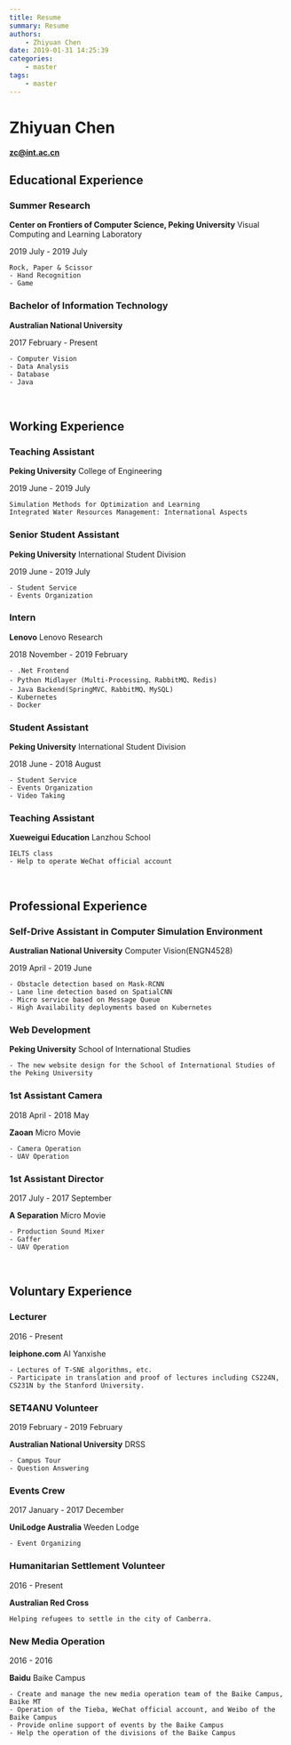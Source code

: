 ```yaml
---
title: Resume
summary: Resume
authors:
    - Zhiyuan Chen
date: 2019-01-31 14:25:39
categories: 
    - master
tags:
    - master
---
```


# Zhiyuan Chen

**zc@int.ac.cn**
&nbsp;

## Educational Experience

### Summer Research

**Center on Frontiers of Computer Science, Peking University** Visual Computing and Learning Laboratory

2019 July - 2019 July

    Rock, Paper & Scissor
    - Hand Recognition
    - Game

### Bachelor of Information Technology

**Australian National University**

2017 February - Present

    - Computer Vision
    - Data Analysis
    - Database
    - Java
&nbsp;

## Working Experience

### Teaching Assistant

**Peking University** College of Engineering

2019 June - 2019 July

    Simulation Methods for Optimization and Learning
    Integrated Water Resources Management: International Aspects

### Senior Student Assistant

**Peking University** International Student Division

2019 June - 2019 July

    - Student Service
    - Events Organization

### Intern

**Lenovo** Lenovo Research

2018 November - 2019 February

    - .Net Frontend
    - Python Midlayer (Multi-Processing、RabbitMQ、Redis)
    - Java Backend(SpringMVC、RabbitMQ、MySQL)
    - Kubernetes
    - Docker

### Student Assistant

**Peking University** International Student Division

2018 June - 2018 August

    - Student Service
    - Events Organization
    - Video Taking

### Teaching Assistant

**Xueweigui Education** Lanzhou School

    IELTS class
    - Help to operate WeChat official account
&nbsp;

## Professional Experience

### Self-Drive Assistant in Computer Simulation Environment

**Australian National University** Computer Vision(ENGN4528)

2019 April - 2019 June

    - Obstacle detection based on Mask-RCNN
    - Lane line detection based on SpatialCNN
    - Micro service based on Message Queue
    - High Availability deployments based on Kubernetes

### Web Development

**Peking University** School of International Studies

    - The new website design for the School of International Studies of the Peking University

### 1st Assistant Camera

2018 April - 2018 May

**Zaoan** Micro Movie

    - Camera Operation
    - UAV Operation

### 1st Assistant Director

2017 July - 2017 September

**A Separation** Micro Movie

    - Production Sound Mixer
    - Gaffer
    - UAV Operation
&nbsp;

## Voluntary Experience

### Lecturer

2016 - Present

**leiphone.com** AI Yanxishe

    - Lectures of T-SNE algorithms, etc.
    - Participate in translation and proof of lectures including CS224N, CS231N by the Stanford University.

### SET4ANU Volunteer

2019 February - 2019 February

**Australian National University** DRSS

    - Campus Tour
    - Question Answering

### Events Crew

2017 January - 2017 December

**UniLodge Australia** Weeden Lodge

    - Event Organizing

### Humanitarian Settlement Volunteer

2016 - Present

**Australian Red Cross**

    Helping refugees to settle in the city of Canberra. 

### New Media Operation

2016 - 2016

**Baidu** Baike Campus

    - Create and manage the new media operation team of the Baike Campus, Baike MT
    - Operation of the Tieba, WeChat official account, and Weibo of the Baike Campus
    - Provide online support of events by the Baike Campus
    - Help the operation of the divisions of the Baike Campus

